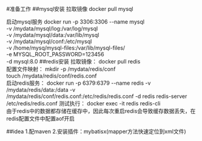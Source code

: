 #准备工作
##mysql安装
拉取镜像
docker pull mysql

启动mysql服务
docker run -p 3306:3306 --name mysql \
-v /mydata/mysql/log:/var/log/mysql \
-v /mydata/mysql/data:/var/lib/mysql \
-v /mydata/mysql/conf:/etc/mysql \
-v /home/mysq/mysql-files:/var/lib/mysql-files/ \
-e MYSQL_ROOT_PASSWORD=123456 \
-d mysql:8.0
##redis安装
拉取镜像：
docker pull redis \
配置文件映射：
mkdir -p /mydata/redis/conf \
touch /mydata/redis/conf/redis.conf \
启动redis服务：
docker run -p 6379:6379 --name redis -v /mydata/redis/data:/data -v /mydata/redis/conf/redis.conf:/etc/redis/redis.conf -d redis redis-server /etc/redis/redis.conf 
测试执行：
docker exec -it redis redis-cli     
由于redis中的数据都存储在缓存中，因此每次重启redis会导致缓存数据丢失，在redis配置文件中配置aof开启


##idea
1.配maven
2.安装插件：mybatisx(mapper方法快速定位到xml文件)